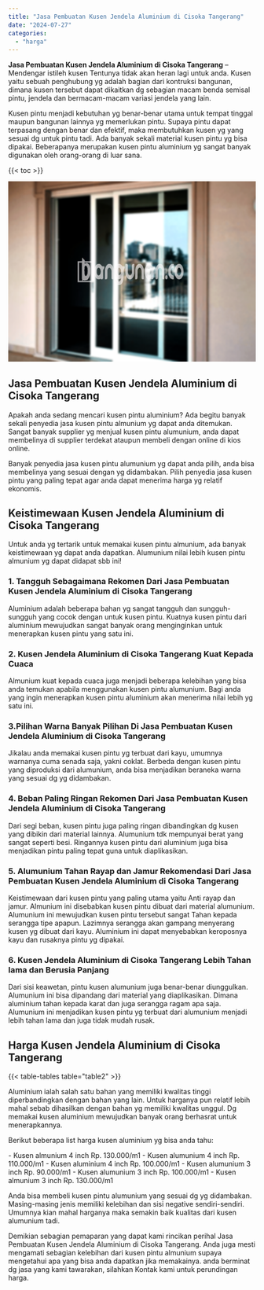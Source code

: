 ```yaml
---
title: "Jasa Pembuatan Kusen Jendela Aluminium di Cisoka Tangerang"
date: "2024-07-27"
categories: 
  - "harga"
---
```


**Jasa Pembuatan Kusen Jendela Aluminium di Cisoka Tangerang** – Mendengar istileh kusen Tentunya tidak akan heran lagi untuk anda. Kusen yaitu sebuah penghubung yg adalah bagian dari kontruksi bangunan, dimana kusen tersebut dapat dikaitkan dg sebagian macam benda semisal pintu, jendela dan bermacam-macam variasi jendela yang lain.

Kusen pintu menjadi kebutuhan yg benar-benar utama untuk tempat tinggal maupun bangunan lainnya yg memerlukan pintu. Supaya pintu dapat terpasang dengan benar dan efektif, maka membutuhkan kusen yg yang sesuai dg untuk pintu tadi. Ada banyak sekali material kusen pintu yg bisa dipakai. Beberapanya merupakan kusen pintu aluminium yg sangat banyak digunakan oleh orang-orang di luar sana.

{{< toc >}}

![Jasa Pembuatan Kusen Jendela Aluminium di Cisoka Tangerang](/images/harga-kusen-jendela-alumunium-18.png)

## Jasa Pembuatan Kusen Jendela Aluminium di Cisoka Tangerang

Apakah anda sedang mencari kusen pintu aluminium? Ada begitu banyak sekali penyedia jasa kusen pintu almunium yg dapat anda ditemukan. Sangat banyak supplier yg menjual kusen pintu alumunium, anda dapat membelinya di supplier terdekat ataupun membeli dengan online di kios online.

Banyak penyedia jasa kusen pintu alumunium yg dapat anda pilih, anda bisa membelinya yang sesuai dengan yg didambakan. Pilih penyedia jasa kusen pintu yang paling tepat agar anda dapat menerima harga yg relatif ekonomis.

## Keistimewaan Kusen Jendela Aluminium di Cisoka Tangerang

Untuk anda yg tertarik untuk memakai kusen pintu almunium, ada banyak keistimewaan yg dapat anda dapatkan. Alumunium nilai lebih kusen pintu almunium yg dapat didapat sbb ini!

### 1\. Tangguh Sebagaimana Rekomen Dari Jasa Pembuatan Kusen Jendela Aluminium di Cisoka Tangerang

Aluminium adalah beberapa bahan yg sangat tangguh dan sungguh-sungguh yang cocok dengan untuk kusen pintu. Kuatnya kusen pintu dari aluminium mewujudkan sangat banyak orang menginginkan untuk menerapkan kusen pintu yang satu ini.

### 2\. Kusen Jendela Aluminium di Cisoka Tangerang Kuat Kepada Cuaca

Almunium kuat kepada cuaca juga menjadi beberapa kelebihan yang bisa anda temukan apabila menggunakan kusen pintu alumunium. Bagi anda yang ingin menerapkan kusen pintu aluminium akan menerima nilai lebih yg satu ini.

### 3.Pilihan Warna Banyak Pilihan Di Jasa Pembuatan Kusen Jendela Aluminium di Cisoka Tangerang

Jikalau anda memakai kusen pintu yg terbuat dari kayu, umumnya warnanya cuma senada saja, yakni coklat. Berbeda dengan kusen pintu yang diproduksi dari alumunium, anda bisa menjadikan beraneka warna yang sesuai dg yg didambakan.

### 4\. Beban Paling Ringan Rekomen Dari Jasa Pembuatan Kusen Jendela Aluminium di Cisoka Tangerang

Dari segi beban, kusen pintu juga paling ringan dibandingkan dg kusen yang dibikin dari material lainnya. Alumunium tdk mempunyai berat yang sangat seperti besi. Ringannya kusen pintu dari aluminium juga bisa menjadikan pintu paling tepat guna untuk diaplikasikan.

### 5\. Alumunium Tahan Rayap dan Jamur Rekomendasi Dari Jasa Pembuatan Kusen Jendela Aluminium di Cisoka Tangerang

Keistimewaan dari kusen pintu yang paling utama yaitu Anti rayap dan jamur. Almunium ini disebabkan kusen pintu dibuat dari material alumunium. Alumunium ini mewujudkan kusen pintu tersebut sangat Tahan kepada serangga tipe apapun. Lazimnya serangga akan gampang menyerang kusen yg dibuat dari kayu. Aluminium ini dapat menyebabkan keroposnya kayu dan rusaknya pintu yg dipakai.

### 6\. Kusen Jendela Aluminium di Cisoka Tangerang Lebih Tahan lama dan Berusia Panjang

Dari sisi keawetan, pintu kusen alumunium juga benar-benar diunggulkan. Alumunium ini bisa dipandang dari material yang diaplikasikan. Dimana aluminium tahan kepada karat dan juga serangga ragam apa saja. Alumunium ini menjadikan kusen pintu yg terbuat dari alumunium menjadi lebih tahan lama dan juga tidak mudah rusak.

## Harga Kusen Jendela Aluminium di Cisoka Tangerang

{{< table-tables table="table2" >}}

Aluminium ialah salah satu bahan yang memiliki kwalitas tinggi diperbandingkan dengan bahan yang lain. Untuk harganya pun relatif lebih mahal sebab dihasilkan dengan bahan yg memiliki kwalitas unggul. Dg memakai kusen aluminium mewujudkan banyak orang berhasrat untuk menerapkannya.

Berikut beberapa list harga kusen aluminium yg bisa anda tahu:

\- Kusen almunium 4 inch Rp. 130.000/m1 - Kusen alumunium 4 inch Rp. 110.000/m1 - Kusen aluminium 4 inch Rp. 100.000/m1 - Kusen alumunium 3 inch Rp. 90.000/m1 - Kusen alumunium 3 inch Rp. 100.000/m1 - Kusen almunium 3 inch Rp. 130.000/m1

Anda bisa membeli kusen pintu alumunium yang sesuai dg yg didambakan. Masing-masing jenis memiliki kelebihan dan sisi negative sendiri-sendiri. Umumnya kian mahal harganya maka semakin baik kualitas dari kusen alumunium tadi.

Demikian sebagian pemaparan yang dapat kami rincikan perihal Jasa Pembuatan Kusen Jendela Aluminium di Cisoka Tangerang. Anda juga mesti mengamati sebagian kelebihan dari kusen pintu almunium supaya mengetahui apa yang bisa anda dapatkan jika memakainya. anda berminat dg jasa yang kami tawarakan, silahkan Kontak kami untuk perundingan harga.
